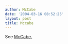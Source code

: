 ```yaml
---
author: McCabe
date: '2004-03-16 08:52:25'
layout: post
title: Mccabe
---
```


See [McCabe.](McCabe..html)
